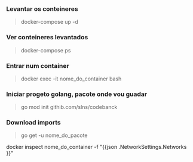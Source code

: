 ### Levantar os conteineres
> docker-compose up -d

### Ver conteineres levantados
> docker-compose ps

### Entrar num container
> docker exec -it nome_do_container bash

### Iniciar progeto golang, pacote onde vou guadar
> go mod init githib.com/slns/codebanck

### Download imports
> go get -u nome_do_pacote


docker inspect nome_do_container -f "{{json .NetworkSettings.Networks }}"